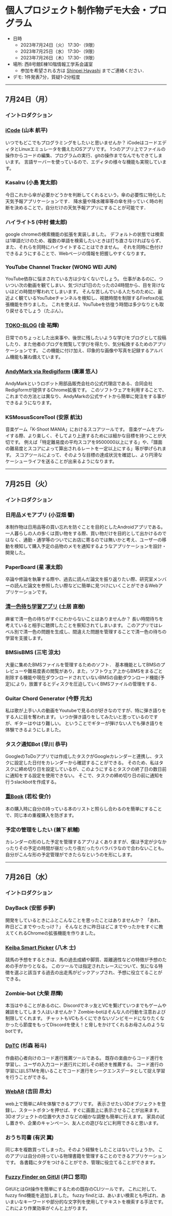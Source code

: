 個人プロジェクト制作物デモ大会・プログラム
========

* 日時
   * 2023年7月24日（火） 17:30-（9限）
   * 2023年7月25日（水） 17:30-（9限）
   * 2023年7月26日（木） 17:30-（9限）
* 場所: 西8号館E棟10階情報工学系会議室
   * 参加を希望される方は [Shinpei Hayashi](https://github.com/sh5i) までご連絡ください．
* デモ: 1件発表7分，質疑1-2分程度

---

## 7月24日（月）

### イントロダクション

### [iCode](https://github.com/morinoyu8/icode) (山本 航平)
いつでもどこでもプログラミングをしたいと思いませんか？
iCodeはコードエディタとLinuxエミュレータを備えたiOSアプリです。
1つのアプリ上でファイルの操作からコードの編集、プログラムの実行、gitの操作までなんでもできてしまいます。
言語サーバーを使っているので、エディタの様々な機能も実現しています。

### KasaIru (小島 寛太郎)
今日これから傘が必要かどうかを判断してくれるという，傘の必要性に特化した天気予報アプリケーションです．
降水量や降水確率等の傘を持っていく時の判断を決めることで，自分だけの天気予報アプリにすることが可能です．

### ハイライト5 (中村 健太郎)
google chromeの検索機能の拡張を実装しました。
デフォルトの状態では検索は1単語だけのため、複数の単語を検索したいときは打ち直さなければならず、また、それらを同時にハイライトすることはできません。
それを同時に色付けできるようにすることで、Webページの情報を把握しやすくなります。

### YouTube Channel Tracker (WONG WEI JUN)
YouTube依存に悩まされている方は少なくないでしょう。
仕事があるのに、ついつい次の動画を観てしまい、気づけば1日のたったの24時間から、目を背けないほどの時間が奪われてしまいます。
そんな苦しんでいる人たちのために、最近よく観ているYouTubeチャンネルを検知し、視聴時間を制限するFirefoxの拡張機能を作りました。
これを使えば、YouTubeを彷徨う時間は多少なりとも取り戻せるでしょう（たぶん）。

### [TOKO-BLOG](https://github.com/111161226/TOKO-BLOG) (金 祐輝)
日常でのちょっとした出来事や、後世に残したいような学びをブログとして投稿したり、また他者のブログを閲覧して学びを得たり、気分転換するためのアプリケーションです。
この機能に付け加え、印象的な画像や写真を記録するアルバム機能も兼ね備えています。

### [AndyMark via Redigiform](https://chrome.google.com/webstore/detail/andymark-via-redigiform/ammdoeggnhoggeefpbncjjkmmmfcndmo) (廣瀬 悠人)
AndyMarkというロボット用部品販売会社の公式代理店である、合同会社Redigiformが提供するChrome拡張です。
このソフトウェアを利用することで、これまでの方法とは異なり、AndyMarkの公式サイトから簡単に発注をする事ができるようになります。

### KSMosusScoreTool (安原 航汰)
音楽ゲーム「K-Shoot MANIA」におけるスコアツールです。
音楽ゲームをプレイする際、より楽しく、そしてより上達するためには細かな目標を持つことが大切です。
例えば「特定難易度の平均スコアを9500000以上にする」や、「譜面の難易度とスコアによって算出されるレートを一定以上にする」等が挙げられます。
スコアツールによって、そのような目標の達成状況を確認し、より円滑なケーシューライフを送ることが出来るようになります。

---

## 7月25日（火）

### イントロダクション

### 日用品メモアプリ (小豆畑 響)
本制作物は日用品等の買い忘れを防ぐことを目的としたAndroidアプリである。
一人暮らしの人の多くは買い物をする際、買い物だけを目的として出かけるのではなく、通勤・通学等のついでにお店に寄るのでは無いかと考え、ユーザーの移動を検知して購入予定の品物のメモを通知するようなアプリケーションを設計・開発した。

### PaperBoard (星 凛太郎)
卒論や修論を執筆する際や、過去に読んだ論文を振り返りたい際、研究室メンバーの読んだ論文を参照したい際などに簡単に見つけにいくことができるWebアプリケーションです。

### [清一色待ち学習アプリ](https://github.com/doinaoki/mahjong) (土居 直樹)
麻雀で清一色の待ちがすぐにわからないことはありませんか？
長い時間待ちを考えていると相手に聴牌したことを察知されてしまいます。
このアプリではレベル別で清一色の問題を生成し、間違えた問題を管理することで清一色の待ちの学習を支援します。

### BMSisBMS (三宅 涼太)
大量に集めたBMSファイルを管理するためのソフト．
基本機能としてBMSのプレビューや難易度表の閲覧があり，また，ソフトウェア上からBMSをまるごと削除する機能や現在ダウンロードされていないBMSの自動ダウンロード機能(予定)により，放置するとディスクを圧迫していくBMSファイルの管理をする．

### Guitar Chord Generator (今野 元太)
私は歌が上手い人の動画をYoutubeで見るのが好きなのですが、特に弾き語りをする人に目を奪われます。
いつか弾き語りをしてみたいと思っているのですが、ギターはやはり難しい。
ということでギターが弾けない人でも弾き語りを体験できるようにしました。

### タスク通知Bot (早川 恭平)
GoogleのToDoアプリでは作成したタスクがGoogleカレンダーと連携し、タスクに設定した日付をカレンダーから確認することができる。
そのため、私はタスクに締め切り日を設定しているが、このようにするとタスクの終了日の数日前に通知をする設定を使用できない。
そこで、タスクの締め切り日の前に通知を行うslackbotを作成する。

### [重Book](https://cho-book.mazrean.com) (若松 俊介)
本の購入時に自分の持っている本のリストと照らし合わるのを簡単にすることで、同じ本の重複購入を防ぎます。

### 予定の管理をしたい (兼下 航輔)
カレンダーの形のした予定を管理するアプリよくありますが、僕は予定が少なかったりその予定の時間が昼だったり夜だったりバラバラなので合わないことも。
自分がこんな形の予定管理ができたらなというのを形にします。

---

## 7月26日（水）

### イントロダクション

### DayBack (安部 歩夢)
開発をしているときにふとこんなことを思ったことはありませんか？
「あれ、昨日どこまでやったっけ？」
そんなときに昨日はどこまでやったかをすぐに教えてくれるChromeの拡張機能を作りました。

### [Keiba Smart Picker](https://github.com/TsukasaYa/SDLkeibaTool) (八木 士)
競馬の予想をするときは、馬の過去成績や脚質、距離適性などの特徴が予想のための手がかりとなる。
このツールでは指定されたレースについて、気になる特徴を選ぶと該当する過去の出走馬がピックアップされ、予想に役立てることができる。

### Zombie-bot (大柴 昂輝)
本当はやることがあるのに、Discordでネッ友とVCを繋げていつまでもゲームや雑談をしてしまう人はいませんか？
Zombie-botはそんな人の行動を注意および制限してくれます。
チャットもVCもろくにできないゾンビモードになりたくなかったら節度をもってDiscordを使え！と脅しをかけてくれるお母さんのようなbotです。

### [DpTC](https://github.com/s-hiroto12/DpTC) (杉森 裕斗)
作曲初心者向けのコード進行推薦ツールである。
既存の楽曲からコード進行を学習し、ユーザの入力コード進行片に対しその続きを推薦する。
コード進行の学習にはLSTMを用いることでコード進行をシークエンスデータとして捉え学習を行うことができる。

### [WebAR](https://github.com/yk0112/webar) (吉田 昂太)
web上で簡単にARを体験できるアプリです。
表示させたい3Dオブジェクトを登録し、スタートボタンを押せば、すぐに画面上に表示させることが出来ます。
3Dオブジェクトの位置や大きさなどの細かな調整も簡単に行えます。
家具の試し置きや、企業のキャンペーン、友人との遊びなどに利用できると思います。

### おうち司書 (有沢 翼)
同じ本を複数買ってしまった。そのよう経験をしたことはないでしょうか。
このアプリは自分の持っている物理書籍を管理することのできるアプリケーションです。
各書籍にタグをつけることができ、管理に役立てることができます。

### [Fuzzy Finder on GitUI](https://github.com/extrawurst/gitui) (井口 悠司)
GitUIとはGit操作を簡単にするための既存のCLIツールです。
これに対して、fuzzy find機能を追加しました。
fuzzy findとは、あいまい検索とも呼ばれ、あいまいなキーワードや部分的な文字列を使用してテキストを検索する手法です。
これにより作業効率がぐんと上がります。
